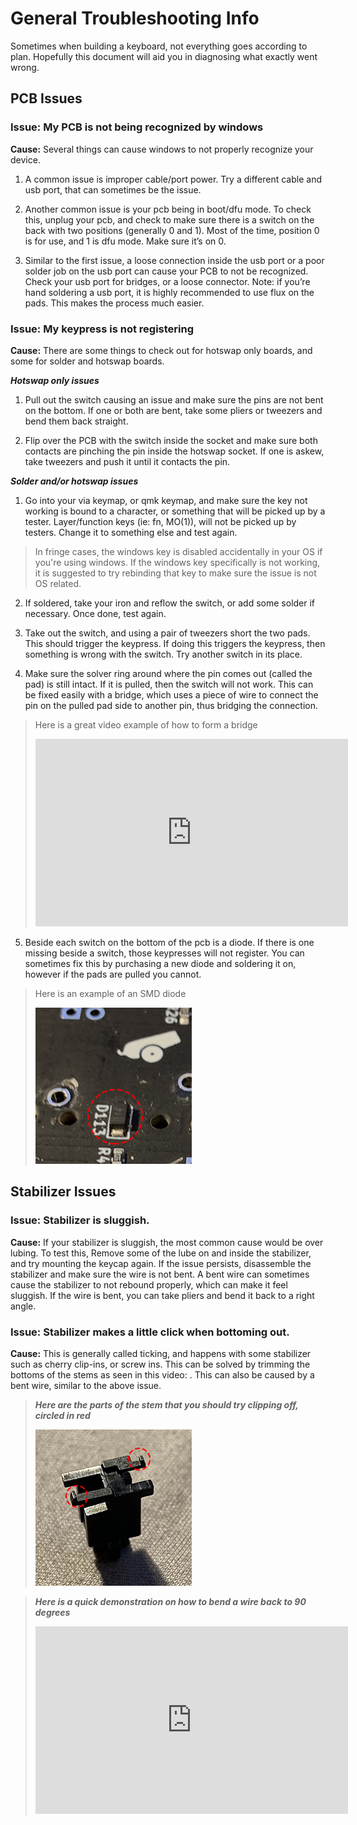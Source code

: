 # General Troubleshooting Info


Sometimes when building a keyboard, not everything goes according to plan. Hopefully this document will aid you in diagnosing what exactly went wrong.

## PCB Issues

### **Issue:** My PCB is not being recognized by windows
**Cause:** Several things can cause windows to not properly recognize your device.

1.  A common issue is improper cable/port power. Try a different cable and usb port, that can sometimes be the issue.
    
2.  Another common issue is your pcb being in boot/dfu mode. To check this, unplug your pcb, and check to make sure there is a switch on the back with two positions (generally 0 and 1). Most of the time, position 0 is for use, and 1 is dfu mode. Make sure it’s on 0.
    
3.  Similar to the first issue, a loose connection inside the usb port or a poor solder job on the usb port can cause your PCB to not be recognized. Check your usb port for bridges, or a loose connector. Note: if you’re hand soldering a usb port, it is highly recommended to use flux on the pads. This makes the process much easier.
    
 
### **Issue:** My keypress is not registering

**Cause:** There are some things to check out for hotswap only boards, and some for solder and hotswap boards. 

***Hotswap only issues***

1.  Pull out the switch causing an issue and make sure the pins are not bent on the bottom. If one or both are bent, take some pliers or tweezers and bend them back straight.
    
2.  Flip over the PCB with the switch inside the socket and make sure both contacts are pinching the pin inside the hotswap socket. If one is askew, take tweezers and push it until it contacts the pin.
    

***Solder and/or hotswap issues***

1.  Go into your via keymap, or qmk keymap, and make sure the key not working is bound to a character, or something that will be picked up by a tester. Layer/function keys (ie: fn, MO(1)), will not be picked up by testers. Change it to something else and test again.

> In fringe cases, the windows key is disabled accidentally in your OS if you're using windows. If the windows key specifically is not working, it is suggested to try rebinding that key to make sure the issue is not OS related.

2.  If soldered, take your iron and reflow the switch, or add some solder if necessary. Once done, test again.
    
3.  Take out the switch, and using a pair of tweezers short the two pads. This should trigger the keypress. If doing this triggers the keypress, then something is wrong with the switch. Try another switch in its place.
    
4.  Make sure the solver ring around where the pin comes out (called the pad) is still intact. If it is pulled, then the switch will not work. This can be fixed easily with a bridge, which uses a piece of wire to connect the pin on the pulled pad side to another pin, thus bridging the connection. 
> Here is a great video example of how to form a bridge
> <iframe width="500" height="300" src="https://www.youtube.com/embed/N5IivDkrp6U" frameborder="0" allow="accelerometer; clipboard-write; encrypted-media; gyroscope; picture-in-picture" allowfullscreen></iframe>

5.  Beside each switch on the bottom of the pcb is a diode. If there is one missing beside a switch, those keypresses will not register. You can sometimes fix this by purchasing a new diode and soldering it on, however if the pads are pulled you cannot.
> Here is an example of an SMD diode
> 
> ![](resources/diode-example-small.png)


## Stabilizer Issues

### Issue: Stabilizer is sluggish.  

**Cause:** If your stabilizer is sluggish, the most common cause would be over lubing. To test this, Remove some of the lube on and inside the stabilizer, and try mounting the keycap again. If the issue persists, disassemble the stabilizer and make sure the wire is not bent. A bent wire can sometimes cause the stabilizer to not rebound properly, which can make it feel sluggish. If the wire is bent, you can take pliers and bend it back to a right angle.



### Issue: Stabilizer makes a little click when bottoming out. 

**Cause:** This is generally called ticking, and happens with some stabilizer such as cherry clip-ins, or screw ins. This can be solved by trimming the bottoms of the stems as seen in this video: . This can also be caused by a bent wire, similar to the above issue.

> ***Here are the parts of the stem that you should try clipping off, circled in red***
> 
> ![](resources/stab-clip-circle-small.png)

> ***Here is a quick demonstration on how to bend a wire back to 90 degrees***
> <iframe width="500" height="300" src="https://drive.google.com/file/d/17tOngyfR2waVlRzFmAdUNLqegxGkKE3B/preview" frameborder="0" allow="accelerometer; clipboard-write; encrypted-media; gyroscope; picture-in-picture" allowfullscreen></iframe>
